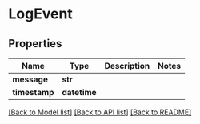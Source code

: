 # LogEvent


## Properties
Name | Type | Description | Notes
------------ | ------------- | ------------- | -------------
**message** | **str** |  | 
**timestamp** | **datetime** |  | 

[[Back to Model list]](../README.md#documentation-for-models) [[Back to API list]](../README.md#documentation-for-api-endpoints) [[Back to README]](../README.md)


